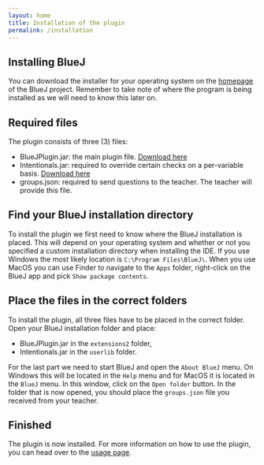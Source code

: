 ```yaml
---
layout: home
title: Installation of the plugin
permalink: /installation
---
```


## Installing BlueJ

You can download the installer for your operating system on the [homepage](https://www.bluej.org/) of the BlueJ project. Remember to take note of where the program is being installed as we will need to know this later on.

## Required files

The plugin consists of three (3) files:

* BlueJPlugin.jar: the main plugin file. [Download here](assets/BlueJPlugin.jar)
* Intentionals.jar: required to override certain checks on a per-variable basis. [Download here](assets/Intentionals.jar)
* groups.json: required to send questions to the teacher. The teacher will provide this file.

## Find your BlueJ installation directory

To install the plugin we first need to know where the BlueJ installation is placed. This will depend on your operating system and whether or not you specified a custom installation directory when installing the IDE. If you use Windows the most likely location is `C:\Program Files\BlueJ\`. When you use MacOS you can use Finder to navigate to the `Apps` folder, right-click on the BlueJ app and pick `Show package contents`.

## Place the files in the correct folders

To install the plugin, all three files have to be placed in the correct folder. Open your BlueJ installation folder and place:

* BlueJPlugin.jar in the `extensions2` folder,
* Intentionals.jar in the `userlib` folder.

For the last part we need to start BlueJ and open the `About BlueJ` menu. On Windows this will be located in the `Help` menu and for MacOS it is located in the `BlueJ` menu. In this window, click on the `Open folder` button. In the folder that is now opened, you should place the `groups.json` file you received from your teacher.

## Finished

The plugin is now installed. For more information on how to use the plugin, you can head over to the [usage page](usage).
